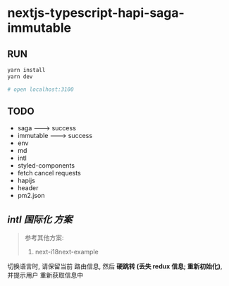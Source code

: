 # nextjs-typescript-hapi-saga-immutable

## RUN
```bash
yarn install
yarn dev

# open localhost:3100
```

## TODO
* saga ---> success
* immutable ---> success
* env
* md
* intl
* styled-components
* fetch cancel requests
* hapijs
* header
* pm2.json

## *intl 国际化 方案*

> 参考其他方案:
>
> 1. next-i18next-example

切换语言时, 请保留当前 路由信息, 然后 **硬跳转 (丢失 redux 信息; 重新初始化)**, 并提示用户 重新获取信息中
